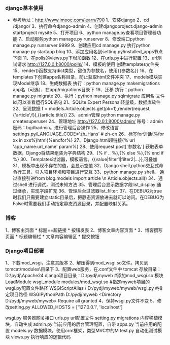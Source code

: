 

### django基本使用
* 参考地址：http://www.imooc.com/learn/790
1、安装django
2、cd /django/
3、执行命令django-admin
4、创建djangoproject:django-admin startproject mysite
5、打开项目
6、python manage.py查看项目管理器功能
7、启动服务python manage.py runserver
8、修改端口python manage.py runserver 9999
9、创建应用cd manage.py 执行python manage.py startapp blog
10、添加应用名到setting.py/installed_apps节点下面
11、在polls的views.py下增加函数
12、在urls.py中进行配置
13、url测试请求 http://127.0.0.1:8000/polls/
14、模板的使用 创建templates文件夹
15、render()函数支持dict类型，键值为参数名，使用{{参数名}}
16、在templates下创建apps名称目录，防止获取html文件冲突
17、models模块实现Model继承
18、生成数据表 执行：python manage.py makemigrations app名（可选），在app/migrations目录下
19、迁移 执行：python manage.py migrate
20、执行：python manage.py sqlmigrate 应用名 文件id,可以查看运行SQL语句
21、SQLite Expert Personal轻量级，数据库软件
22、呈现数据 f = models.Article.objects.get(pk=1),render(request,{'article',f}),{{article.title}}
23、admin管理 python manage.py createsuperuser
24、管理地址 http://127.0.0.1:8000/admin/   账号：admin 密码：bgdbadmin。进行管理后台操作
25、修改语言 settings.py/LANGUAGE_CODE='zh_Hans'    # zh-cn
26、标签for训话{%for xx in xxs%}html{%endfor%}
27、Django html超链接{% url 'app_name:url_name' param%}
28、使用request.post['参数名'] 获取表单数据，Django将结果组装为字典结构
29、{% if .. %},{% else %},{% end if %}
30、Templates过滤器，模板语言。{{value|filter1|filter2|...}},可叠加
31、模板中出现不存在的值，会显示空值
32、Django shell,python交互式命令行工具，引入项目环境和项目进行交互
33、python manage.py shell。  通过直接引进from blog.models import article \n Article.objects.all()
34、通过shell 进行调试，测试未知方法
35、管理后台显示数据字段list_display:通过继承，实现字段扩充
36、管理后台过滤器list_filter:
37、在DEBUG为true时我们只需要建立static目录后，把静态资源放进去就可以访问。在DEBUG为False时需要我们手动指定静态资源目录，并配置映射关系。

### 博客
1、博客主页面
    * 标题==超链接
    * 按钮发表
2、博客文章内容页面
    *
3、博客撰写页面
    * 标题编辑栏
    * 文章内容编辑区
    * 提交按钮

### Django项目部署
1、下载mod_wsgi，注意其版本
2、解压得到mod_wsgi.so文件。拷贝到tomcat\modules\目录下
3、配置web服务，在.conf文件中
    tomcat 存放目录：D:\pydj\Apache24
    django项目目录：D:\pydj\myweb
    #添加mod_wsgi.so 模块
    LoadModule wsgi_module modules/mod_wsgi.so
    #指定myweb项目的wsgi.py配置文件路径
    WSGIScriptAlias / D:/pydj/myweb/myweb/wsgi.py
    #指定项目路径
    WSGIPythonPath D:/pydj/myweb
    <Directory D:/pydj/myweb/myweb>
        <Files wsgi.py>
            Require all granted
        </Files>
    </Directory>
4、保持wsgi.py文件不变
5、修改setting.py ALLOWED_HOSTS = ['127.0.0.1', 'localhost']



wsgi.py 服务器网关接口
urls.py url配置文件
setting.py
migrations 内容移植模块，自动生成
admin.py 当前应用的后台管理配置，自带
apps.py 当前应用的配置
models.py 数据模块，使用orm框架，类型MVC中的M
test.py 自动化测试模块
views.py 执行响应的逻辑代码

